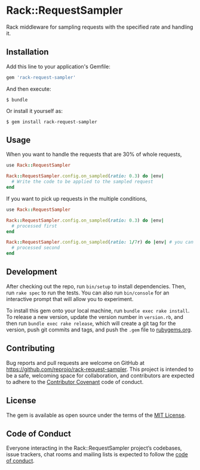 # Rack::RequestSampler

Rack middleware for sampling requests with the specified rate and handling it.

## Installation

Add this line to your application's Gemfile:

```ruby
gem 'rack-request-sampler'
```

And then execute:

    $ bundle

Or install it yourself as:

    $ gem install rack-request-sampler

## Usage

When you want to handle the requests that are 30% of whole requests,

```ruby
use Rack::RequestSampler

Rack::RequestSampler.config.on_sampled(ratio: 0.3) do |env|
  # Write the code to be applied to the sampled request
end
```

If you want to pick up requests in the multiple conditions, 

```ruby
use Rack::RequestSampler

Rack::RequestSampler.config.on_sampled(ratio: 0.3) do |env|
  # processed first
end

Rack::RequestSampler.config.on_sampled(ratio: 1/7r) do |env| # you can use Rational
  # processed second
end
```

## Development

After checking out the repo, run `bin/setup` to install dependencies. Then, run `rake spec` to run the tests. You can also run `bin/console` for an interactive prompt that will allow you to experiment.

To install this gem onto your local machine, run `bundle exec rake install`. To release a new version, update the version number in `version.rb`, and then run `bundle exec rake release`, which will create a git tag for the version, push git commits and tags, and push the `.gem` file to [rubygems.org](https://rubygems.org).

## Contributing

Bug reports and pull requests are welcome on GitHub at https://github.com/reproio/rack-request-sampler. This project is intended to be a safe, welcoming space for collaboration, and contributors are expected to adhere to the [Contributor Covenant](http://contributor-covenant.org) code of conduct.

## License

The gem is available as open source under the terms of the [MIT License](https://opensource.org/licenses/MIT).

## Code of Conduct

Everyone interacting in the Rack::RequestSampler project’s codebases, issue trackers, chat rooms and mailing lists is expected to follow the [code of conduct](https://github.com/reproio/rack-request-sampler/blob/master/CODE_OF_CONDUCT.md).
